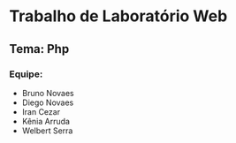 # Trabalho de Laboratório Web
## Tema: Php
### Equipe:
  * Bruno Novaes
  * Diego Novaes
  * Iran Cezar
  * Kênia Arruda
  * Welbert Serra
